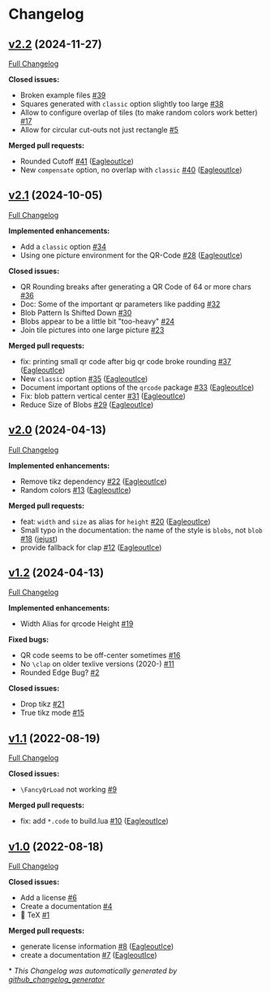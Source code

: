 # Changelog

## [v2.2](https://github.com/EagleoutIce/fancyqr/tree/v2.2) (2024-11-27)

[Full Changelog](https://github.com/EagleoutIce/fancyqr/compare/v2.1...v2.2)

**Closed issues:**

- Broken example files  [\#39](https://github.com/EagleoutIce/fancyqr/issues/39)
- Squares generated with `classic` option slightly too large [\#38](https://github.com/EagleoutIce/fancyqr/issues/38)
- Allow to configure overlap of tiles \(to make random colors work better\) [\#17](https://github.com/EagleoutIce/fancyqr/issues/17)
- Allow for circular cut-outs not just rectangle [\#5](https://github.com/EagleoutIce/fancyqr/issues/5)

**Merged pull requests:**

- Rounded Cutoff [\#41](https://github.com/EagleoutIce/fancyqr/pull/41) ([EagleoutIce](https://github.com/EagleoutIce))
- New `compensate` option, no overlap with `classic` [\#40](https://github.com/EagleoutIce/fancyqr/pull/40) ([EagleoutIce](https://github.com/EagleoutIce))

## [v2.1](https://github.com/EagleoutIce/fancyqr/tree/v2.1) (2024-10-05)

[Full Changelog](https://github.com/EagleoutIce/fancyqr/compare/v2.0...v2.1)

**Implemented enhancements:**

- Add a `classic` option [\#34](https://github.com/EagleoutIce/fancyqr/issues/34)
- Using one picture environment for the QR-Code [\#28](https://github.com/EagleoutIce/fancyqr/pull/28) ([EagleoutIce](https://github.com/EagleoutIce))

**Closed issues:**

- QR Rounding breaks after generating a QR Code of 64 or more chars [\#36](https://github.com/EagleoutIce/fancyqr/issues/36)
- Doc: Some of the important qr parameters like padding [\#32](https://github.com/EagleoutIce/fancyqr/issues/32)
- Blob Pattern Is Shifted Down [\#30](https://github.com/EagleoutIce/fancyqr/issues/30)
- Blobs appear to be a little bit "too-heavy" [\#24](https://github.com/EagleoutIce/fancyqr/issues/24)
- Join tile pictures into one large picture [\#23](https://github.com/EagleoutIce/fancyqr/issues/23)

**Merged pull requests:**

- fix: printing small qr code after big qr code broke rounding [\#37](https://github.com/EagleoutIce/fancyqr/pull/37) ([EagleoutIce](https://github.com/EagleoutIce))
- New `classic` option [\#35](https://github.com/EagleoutIce/fancyqr/pull/35) ([EagleoutIce](https://github.com/EagleoutIce))
- Document important options of the `qrcode` package [\#33](https://github.com/EagleoutIce/fancyqr/pull/33) ([EagleoutIce](https://github.com/EagleoutIce))
- Fix: blob pattern vertical center [\#31](https://github.com/EagleoutIce/fancyqr/pull/31) ([EagleoutIce](https://github.com/EagleoutIce))
- Reduce Size of Blobs [\#29](https://github.com/EagleoutIce/fancyqr/pull/29) ([EagleoutIce](https://github.com/EagleoutIce))

## [v2.0](https://github.com/EagleoutIce/fancyqr/tree/v2.0) (2024-04-13)

[Full Changelog](https://github.com/EagleoutIce/fancyqr/compare/v1.2...v2.0)

**Implemented enhancements:**

- Remove tikz dependency [\#22](https://github.com/EagleoutIce/fancyqr/pull/22) ([EagleoutIce](https://github.com/EagleoutIce))
- Random colors [\#13](https://github.com/EagleoutIce/fancyqr/pull/13) ([EagleoutIce](https://github.com/EagleoutIce))

**Merged pull requests:**

- feat: `width` and `size` as alias for `height` [\#20](https://github.com/EagleoutIce/fancyqr/pull/20) ([EagleoutIce](https://github.com/EagleoutIce))
- Small typo in the documentation: the name of the style is `blobs`, not `blob` [\#18](https://github.com/EagleoutIce/fancyqr/pull/18) ([jejust](https://github.com/jejust))
- provide fallback for clap [\#12](https://github.com/EagleoutIce/fancyqr/pull/12) ([EagleoutIce](https://github.com/EagleoutIce))

## [v1.2](https://github.com/EagleoutIce/fancyqr/tree/v1.2) (2024-04-13)

[Full Changelog](https://github.com/EagleoutIce/fancyqr/compare/v1.1...v1.2)

**Implemented enhancements:**

- Width Alias for qrcode Height [\#19](https://github.com/EagleoutIce/fancyqr/issues/19)

**Fixed bugs:**

- QR code seems to be off-center sometimes [\#16](https://github.com/EagleoutIce/fancyqr/issues/16)
- No `\clap` on older texlive versions \(2020-\) [\#11](https://github.com/EagleoutIce/fancyqr/issues/11)
- Rounded Edge Bug? [\#2](https://github.com/EagleoutIce/fancyqr/issues/2)

**Closed issues:**

- Drop tikz [\#21](https://github.com/EagleoutIce/fancyqr/issues/21)
- True tikz mode [\#15](https://github.com/EagleoutIce/fancyqr/issues/15)

## [v1.1](https://github.com/EagleoutIce/fancyqr/tree/v1.1) (2022-08-19)

[Full Changelog](https://github.com/EagleoutIce/fancyqr/compare/v1.0...v1.1)

**Closed issues:**

- `\FancyQrLoad` not working [\#9](https://github.com/EagleoutIce/fancyqr/issues/9)

**Merged pull requests:**

- fix: add `*.code` to build.lua [\#10](https://github.com/EagleoutIce/fancyqr/pull/10) ([EagleoutIce](https://github.com/EagleoutIce))

## [v1.0](https://github.com/EagleoutIce/fancyqr/tree/v1.0) (2022-08-18)

[Full Changelog](https://github.com/EagleoutIce/fancyqr/compare/ab62130fa8993389c9ca1425bde22282abbde3ce...v1.0)

**Closed issues:**

- Add a license [\#6](https://github.com/EagleoutIce/fancyqr/issues/6)
- Create a documentation [\#4](https://github.com/EagleoutIce/fancyqr/issues/4)
- 📑 TeX [\#1](https://github.com/EagleoutIce/fancyqr/issues/1)

**Merged pull requests:**

- generate license information [\#8](https://github.com/EagleoutIce/fancyqr/pull/8) ([EagleoutIce](https://github.com/EagleoutIce))
- create a documentation [\#7](https://github.com/EagleoutIce/fancyqr/pull/7) ([EagleoutIce](https://github.com/EagleoutIce))



\* *This Changelog was automatically generated by [github_changelog_generator](https://github.com/github-changelog-generator/github-changelog-generator)*
